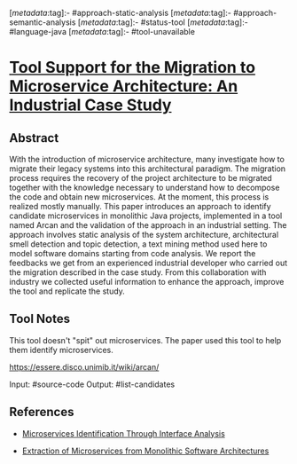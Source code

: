 <!-- deno-fmt-ignore-start -->

[_metadata_:tag]:- #approach-static-analysis
[_metadata_:tag]:- #approach-semantic-analysis
[_metadata_:tag]:- #status-tool
[_metadata_:tag]:- #language-java
[_metadata_:tag]:- #tool-unavailable

<!-- deno-fmt-ignore-end -->

# [Tool Support for the Migration to Microservice Architecture: An Industrial Case Study](https://doi.org/10.1007/978-3-030-29983-5_17)

## Abstract

With the introduction of microservice architecture, many investigate how to
migrate their legacy systems into this architectural paradigm. The migration
process requires the recovery of the project architecture to be migrated
together with the knowledge necessary to understand how to decompose the code
and obtain new microservices. At the moment, this process is realized mostly
manually. This paper introduces an approach to identify candidate microservices
in monolithic Java projects, implemented in a tool named Arcan and the
validation of the approach in an industrial setting. The approach involves
static analysis of the system architecture, architectural smell detection and
topic detection, a text mining method used here to model software domains
starting from code analysis. We report the feedbacks we get from an experienced
industrial developer who carried out the migration described in the case study.
From this collaboration with industry we collected useful information to enhance
the approach, improve the tool and replicate the study.

## Tool Notes

This tool doesn't "spit" out microservices. The paper used this tool to help
them identify microservices.

https://essere.disco.unimib.it/wiki/arcan/

Input: #source-code 
Output: #list-candidates 

## References

- [Microservices Identification Through Interface Analysis](./microservices-identification-through-interface-analysis.md)

- [Extraction of Microservices from Monolithic Software Architectures](./extraction-of-microservices-from-monolithic-software-architectures.md)
